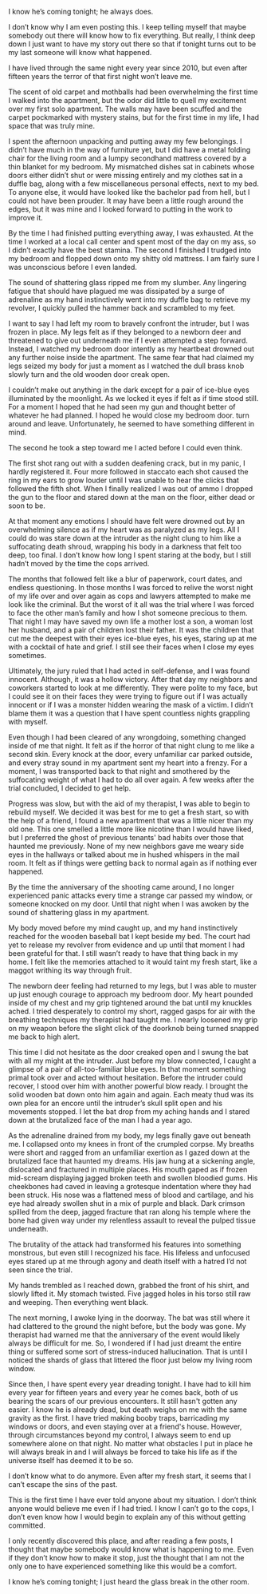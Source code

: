 I know he’s coming tonight; he always does.

I don’t know why I am even posting this. I keep telling myself that maybe somebody out there will know how to fix everything. But really, I think deep down I just want to have my story out there so that if tonight turns out to be my last someone will know what happened.

I have lived through the same night every year since 2010, but even after fifteen years the terror of that first night won’t leave me.

The scent of old carpet and mothballs had been overwhelming the first time I walked into the apartment, but the odor did little to quell my excitement over my first solo apartment. The walls may have been scuffed and the carpet pockmarked with mystery stains, but for the first time in my life, I had space that was truly mine.

I spent the afternoon unpacking and putting away my few belongings. I didn’t have much in the way of furniture yet, but I did have a metal folding chair for the living room and a lumpy secondhand mattress covered by a thin blanket for my bedroom. My mismatched dishes sat in cabinets whose doors either didn’t shut or were missing entirely and my clothes sat in a duffle bag, along with a few miscellaneous personal effects, next to my bed. To anyone else, it would have looked like the bachelor pad from hell, but I could not have been prouder. It may have been a little rough around the edges, but it was mine and I looked forward to putting in the work to improve it.

By the time I had finished putting everything away, I was exhausted. At the time I worked at a local call center and spent most of the day on my ass, so I didn’t exactly have the best stamina. The second I finished I trudged into my bedroom and flopped down onto my shitty old mattress. I am fairly sure I was unconscious before I even landed.

The sound of shattering glass ripped me from my slumber. Any lingering fatigue that should have plagued me was dissipated by a surge of adrenaline as my hand instinctively went into my duffle bag to retrieve my revolver, I quickly pulled the hammer back and scrambled to my feet.

I want to say I had left my room to bravely confront the intruder, but I was frozen in place. My legs felt as if they belonged to a newborn deer and threatened to give out underneath me if I even attempted a step forward. Instead, I watched my bedroom door intently as my heartbeat drowned out any further noise inside the apartment. The same fear that had claimed my legs seized my body for just a moment as I watched the dull brass knob slowly turn and the old wooden door creak open.

I couldn’t make out anything in the dark except for a pair of ice-blue eyes illuminated by the moonlight. As we locked it eyes if felt as if time stood still. For a moment I hoped that he had seen my gun and thought better of whatever he had planned. I hoped he would close my bedroom door. turn around and leave. Unfortunately, he seemed to have something different in mind.

The second he took a step toward me I acted before I could even think.

The first shot rang out with a sudden deafening crack, but in my panic, I hardly registered it. Four more followed in staccato each shot caused the ring in my ears to grow louder until I was unable to hear the clicks that followed the fifth shot. When I finally realized I was out of ammo I dropped the gun to the floor and stared down at the man on the floor, either dead or soon to be.

At that moment any emotions I should have felt were drowned out by an overwhelming silence as if my heart was as paralyzed as my legs. All I could do was stare down at the intruder as the night clung to him like a suffocating death shroud, wrapping his body in a darkness that felt too deep, too final. I don’t know how long I spent staring at the body, but I still hadn’t moved by the time the cops arrived.

The months that followed felt like a blur of paperwork, court dates, and endless questioning. In those months I was forced to relive the worst night of my life over and over again as cops and lawyers attempted to make me look like the criminal. But the worst of it all was the trial where I was forced to face the other man’s family and how I shot someone precious to them. That night I may have saved my own life a mother lost a son, a woman lost her husband, and a pair of children lost their father. It was the children that cut me the deepest with their eyes ice-blue eyes, his eyes, staring up at me with a cocktail of hate and grief. I still see their faces when I close my eyes sometimes.

Ultimately, the jury ruled that I had acted in self-defense, and I was found innocent. Although, it was a hollow victory. After that day my neighbors and coworkers started to look at me differently. They were polite to my face, but I could see it on their faces they were trying to figure out if I was actually innocent or if I was a monster hidden wearing the mask of a victim. I didn’t blame them it was a question that I have spent countless nights grappling with myself.

Even though I had been cleared of any wrongdoing, something changed inside of me that night. It felt as if the horror of that night clung to me like a second skin. Every knock at the door, every unfamiliar car parked outside, and every stray sound in my apartment sent my heart into a frenzy. For a moment, I was transported back to that night and smothered by the suffocating weight of what I had to do all over again. A few weeks after the trial concluded, I decided to get help.

Progress was slow, but with the aid of my therapist, I was able to begin to rebuild myself. We decided it was best for me to get a fresh start, so with the help of a friend, I found a new apartment that was a little nicer than my old one. This one smelled a little more like nicotine than I would have liked, but I preferred the ghost of previous tenants' bad habits over those that haunted me previously. None of my new neighbors gave me weary side eyes in the hallways or talked about me in hushed whispers in the mail room. It felt as if things were getting back to normal again as if nothing ever happened.

By the time the anniversary of the shooting came around, I no longer experienced panic attacks every time a strange car passed my window, or someone knocked on my door. Until that night when I was awoken by the sound of shattering glass in my apartment.

My body moved before my mind caught up, and my hand instinctively reached for the wooden baseball bat I kept beside my bed. The court had yet to release my revolver from evidence and up until that moment I had been grateful for that. I still wasn’t ready to have that thing back in my home. I felt like the memories attached to it would taint my fresh start, like a maggot writhing its way through fruit.

The newborn deer feeling had returned to my legs, but I was able to muster up just enough courage to approach my bedroom door. My heart pounded inside of my chest and my grip tightened around the bat until my knuckles ached. I tried desperately to control my short, ragged gasps for air with the breathing techniques my therapist had taught me. I nearly loosened my grip on my weapon before the slight click of the doorknob being turned snapped me back to high alert.

This time I did not hesitate as the door creaked open and I swung the bat with all my might at the intruder. Just before my blow connected, I caught a glimpse of a pair of all-too-familiar blue eyes. In that moment something primal took over and acted without hesitation. Before the intruder could recover, I stood over him with another powerful blow ready. I brought the solid wooden bat down onto him again and again. Each meaty thud was its own plea for an encore until the intruder’s skull split open and his movements stopped. I let the bat drop from my aching hands and I stared down at the brutalized face of the man I had a year ago.

As the adrenaline drained from my body, my legs finally gave out beneath me. I collapsed onto my knees in front of the crumpled corpse. My breaths were short and ragged from an unfamiliar exertion as I gazed down at the brutalized face that haunted my dreams. His jaw hung at a sickening angle, dislocated and fractured in multiple places. His mouth gaped as if frozen mid-scream displaying jagged broken teeth and swollen bloodied gums. His cheekbones had caved in leaving a grotesque indentation where they had been struck. His nose was a flattened mess of blood and cartilage, and his eye had already swollen shut in a mix of purple and black. Dark crimson spilled from the deep, jagged fracture that ran along his temple where the bone had given way under my relentless assault to reveal the pulped tissue underneath.

The brutality of the attack had transformed his features into something monstrous, but even still I recognized his face. His lifeless and unfocused eyes stared up at me through agony and death itself with a hatred I’d not seen since the trial.

My hands trembled as I reached down, grabbed the front of his shirt, and slowly lifted it. My stomach twisted. Five jagged holes in his torso still raw and weeping. Then everything went black.

The next morning, I awoke lying in the doorway. The bat was still where it had clattered to the ground the night before, but the body was gone. My therapist had warned me that the anniversary of the event would likely always be difficult for me. So, I wondered if I had just dreamt the entire thing or suffered some sort of stress-induced hallucination. That is until I noticed the shards of glass that littered the floor just below my living room window.

Since then, I have spent every year dreading tonight. I have had to kill him every year for fifteen years and every year he comes back, both of us bearing the scars of our previous encounters. It still hasn't gotten any easier. I know he is already dead, but death weighs on me with the same gravity as the first. I have tried making booby traps, barricading my windows or doors, and even staying over at a friend's house. However, through circumstances beyond my control, I always seem to end up somewhere alone on that night. No matter what obstacles I put in place he will always break in and I will always be forced to take his life as if the universe itself has deemed it to be so.

I don’t know what to do anymore. Even after my fresh start, it seems that I can’t escape the sins of the past.

This is the first time I have ever told anyone about my situation. I don’t think anyone would believe me even if I had tried. I know I can’t go to the cops, I don’t even know how I would begin to explain any of this without getting committed.

I only recently discovered this place, and after reading a few posts, I thought that maybe somebody would know what is happening to me. Even if they don’t know how to make it stop, just the thought that I am not the only one to have experienced something like this would be a comfort.

I know he’s coming tonight; I just heard the glass break in the other room. 

 

 